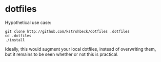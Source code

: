 # dotfiles

Hypothetical use case:

```
git clone http://github.com/kstrohbeck/dotfiles .dotfiles
cd .dotfiles
./install
```

Ideally, this would augment your local dotfiles, instead of overwriting them, but it remains to be seen whether or not this is practical.
